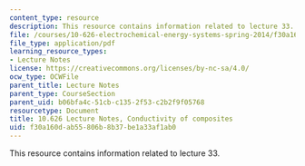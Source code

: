 ```yaml
---
content_type: resource
description: This resource contains information related to lecture 33.
file: /courses/10-626-electrochemical-energy-systems-spring-2014/f30a160dab55806b8b37be1a33af1ab0_MIT10_626S14_S11lec33.pdf
file_type: application/pdf
learning_resource_types:
- Lecture Notes
license: https://creativecommons.org/licenses/by-nc-sa/4.0/
ocw_type: OCWFile
parent_title: Lecture Notes
parent_type: CourseSection
parent_uid: b06bfa4c-51cb-c135-2f53-c2b2f9f05768
resourcetype: Document
title: 10.626 Lecture Notes, Conductivity of composites
uid: f30a160d-ab55-806b-8b37-be1a33af1ab0
---
```

This resource contains information related to lecture 33.